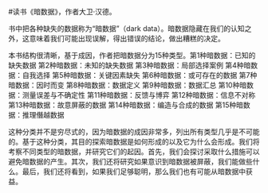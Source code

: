 #读书《暗数据》，作者大卫·汉德。

书中把各种缺失的数据称为“暗数据”（dark data）。暗数据隐藏在我们的认知之外，这意味着我们可能出现误解，得出错误的结论，做出糟糕的决定。

本书结构很清晰，基于成因，作者把暗数据分为15种类型。第1种暗数据：已知的缺失数据 第2种暗数据：未知的缺失数据 第3种暗数据：局部选择案例 第4种暗数据：自我选择 第5种暗数据：关键因素缺失 第6种暗数据：或可存在的数据 第7种暗数据：因时而变 第8种暗数据：数据定义 第9种暗数据：数据汇总 第10种暗数据：测量误差与不确定性 第11种暗数据：反馈与博弈 第12种暗数据：信息不对称 第13种暗数据：故意屏蔽的数据 第14种暗数据：编造与合成的数据 第15种暗数据：推理僭越数据

这种分类并不是穷尽式的，因为暗数据的成因非常多，列出所有类型几乎是不可能的。基于这种分类，其目的探索暗数据是如何形成的以及它为什么会形成。我们将考察不同类型的暗数据，并研究它们的起因。首先，我们会探讨采取什么措施可以避免暗数据的产生。其次，我们还将研究如果意识到暗数据被屏蔽，我们能做些什么。最后，我们还将看到，如果我们足够聪明，那么我们也有可能从暗数据中获益。